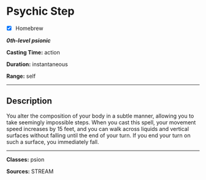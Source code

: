 # Psychic Step

- [x] Homebrew

***0th-level psionic***

**Casting Time:** action

**Duration:** instantaneous

**Range:** self

---

## Description
You alter the composition of your body in a subtle manner, allowing you to take seemingly impossible steps.
When you cast this spell, your movement speed increases by 15 feet, and you can walk across liquids and vertical surfaces without falling until the end of your turn. If you end your turn on such a surface, you immediately fall.

---

**Classes:** psion

**Sources:** STREAM
